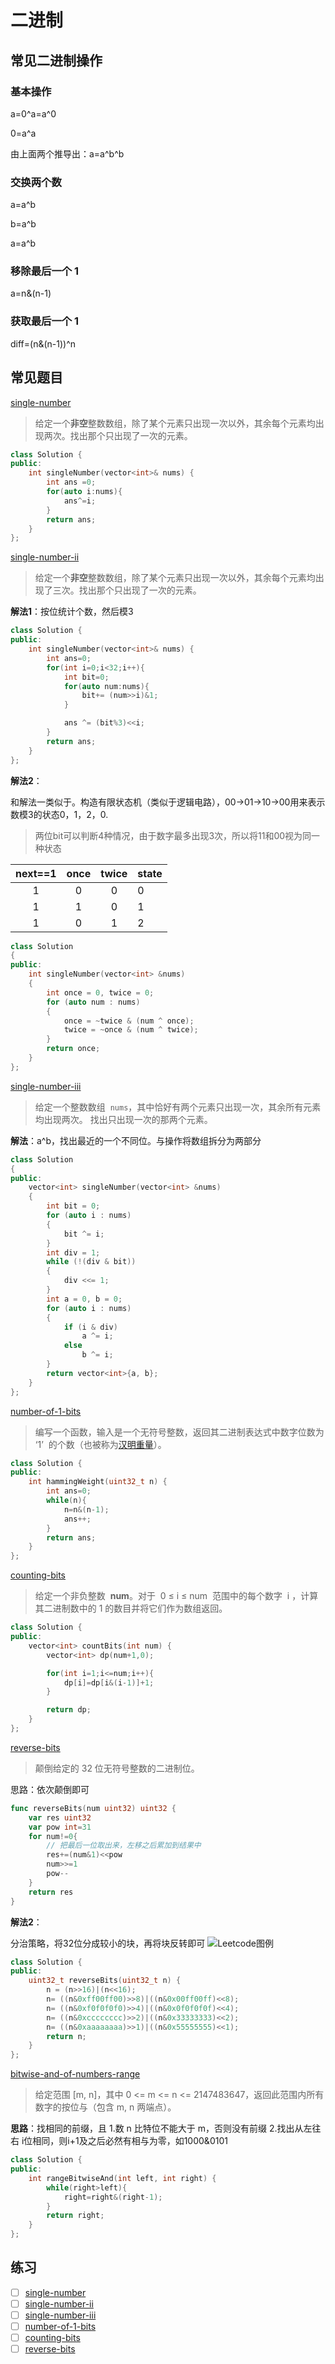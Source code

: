 # 二进制

## 常见二进制操作

### 基本操作

a=0^a=a^0

0=a^a

由上面两个推导出：a=a^b^b

### 交换两个数

a=a^b

b=a^b

a=a^b

### 移除最后一个 1

a=n&(n-1)

### 获取最后一个 1

diff=(n&(n-1))^n

## 常见题目

[single-number](https://leetcode-cn.com/problems/single-number/)

> 给定一个**非空**整数数组，除了某个元素只出现一次以外，其余每个元素均出现两次。找出那个只出现了一次的元素。

```cpp
class Solution {
public:
    int singleNumber(vector<int>& nums) {
        int ans =0;
        for(auto i:nums){
            ans^=i;
        }
        return ans;
    }
};
```

[single-number-ii](https://leetcode-cn.com/problems/single-number-ii/)

> 给定一个**非空**整数数组，除了某个元素只出现一次以外，其余每个元素均出现了三次。找出那个只出现了一次的元素。

**解法1**：按位统计个数，然后模3

```cpp
class Solution {
public:
    int singleNumber(vector<int>& nums) {
        int ans=0;
        for(int i=0;i<32;i++){
            int bit=0;
            for(auto num:nums){
                bit+= (num>>i)&1;
            }

            ans ^= (bit%3)<<i;
        }
        return ans;
    }
};
```
**解法2**：

和解法一类似于。构造有限状态机（类似于逻辑电路），00->01->10->00用来表示数模3的状态0，1，2，0.

>两位bit可以判断4种情况，由于数字最多出现3次，所以将11和00视为同一种状态

| next==1 | once  | twice | state |
| :-----: | :---: | :---: | :---- |
|    1    |   0   |   0   | 0     |
|    1    |   1   |   0   | 1     |
|    1    |   0   |   1   | 2     |

```cpp
class Solution
{
public:
    int singleNumber(vector<int> &nums)
    {
        int once = 0, twice = 0;
        for (auto num : nums)
        {
            once = ~twice & (num ^ once);
            twice = ~once & (num ^ twice);
        }
        return once;
    }
};
```


[single-number-iii](https://leetcode-cn.com/problems/single-number-iii/)

> 给定一个整数数组  `nums`，其中恰好有两个元素只出现一次，其余所有元素均出现两次。 找出只出现一次的那两个元素。

**解法**：a^b，找出最近的一个不同位。与操作将数组拆分为两部分

```cpp
class Solution
{
public:
    vector<int> singleNumber(vector<int> &nums)
    {
        int bit = 0;
        for (auto i : nums)
        {
            bit ^= i;
        }
        int div = 1;
        while (!(div & bit))
        {
            div <<= 1;
        }
        int a = 0, b = 0;
        for (auto i : nums)
        {
            if (i & div)
                a ^= i;
            else
                b ^= i;
        }
        return vector<int>{a, b};
    }
};

```

[number-of-1-bits](https://leetcode-cn.com/problems/number-of-1-bits/)

> 编写一个函数，输入是一个无符号整数，返回其二进制表达式中数字位数为 ‘1’  的个数（也被称为[汉明重量](https://baike.baidu.com/item/%E6%B1%89%E6%98%8E%E9%87%8D%E9%87%8F)）。

```cpp
class Solution {
public:
    int hammingWeight(uint32_t n) {
        int ans=0;
        while(n){
            n=n&(n-1);
            ans++;
        }
        return ans;
    }
};
```

[counting-bits](https://leetcode-cn.com/problems/counting-bits/)

> 给定一个非负整数  **num**。对于  0 ≤ i ≤ num  范围中的每个数字  i ，计算其二进制数中的 1 的数目并将它们作为数组返回。

```cpp
class Solution {
public:
    vector<int> countBits(int num) {
        vector<int> dp(num+1,0);

        for(int i=1;i<=num;i++){
            dp[i]=dp[i&(i-1)]+1;
        }

        return dp;
    }
};
```


[reverse-bits](https://leetcode-cn.com/problems/reverse-bits/)

> 颠倒给定的 32 位无符号整数的二进制位。

思路：依次颠倒即可

```go
func reverseBits(num uint32) uint32 {
    var res uint32
    var pow int=31
    for num!=0{
        // 把最后一位取出来，左移之后累加到结果中
        res+=(num&1)<<pow
        num>>=1
        pow--
    }
    return res
}
```
**解法2**：

分治策略，将32位分成较小的块，再将块反转即可
![Leetcode图例](https://pic.leetcode-cn.com/c57a82424197ba1f4091a67cc4a6c575b35dcc0bf9d077415838d3b22d4b1ff3-file_1585801736118)

```cpp
class Solution {
public:
    uint32_t reverseBits(uint32_t n) {
        n = (n>>16)|(n<<16);
        n= ((n&0xff00ff00)>>8)|((n&0x00ff00ff)<<8);
        n= ((n&0xf0f0f0f0)>>4)|((n&0x0f0f0f0f)<<4);
        n= ((n&0xcccccccc)>>2)|((n&0x33333333)<<2);
        n= ((n&0xaaaaaaaa)>>1)|((n&0x55555555)<<1);
        return n;
    }
};
```

[bitwise-and-of-numbers-range](https://leetcode-cn.com/problems/bitwise-and-of-numbers-range/)

> 给定范围 [m, n]，其中 0 <= m <= n <= 2147483647，返回此范围内所有数字的按位与（包含 m, n 两端点）。

**思路**：找相同的前缀，且
1.数 n 比特位不能大于 m，否则没有前缀
2.找出从左往右 i位相同，则i+1及之后必然有相与为零，如1000&0101

```cpp
class Solution {
public:
    int rangeBitwiseAnd(int left, int right) {
        while(right>left){
            right=right&(right-1);
        }
        return right;
    }
};
```

## 练习

- [ ] [single-number](https://leetcode-cn.com/problems/single-number/)
- [ ] [single-number-ii](https://leetcode-cn.com/problems/single-number-ii/)
- [ ] [single-number-iii](https://leetcode-cn.com/problems/single-number-iii/)
- [ ] [number-of-1-bits](https://leetcode-cn.com/problems/number-of-1-bits/)
- [ ] [counting-bits](https://leetcode-cn.com/problems/counting-bits/)
- [ ] [reverse-bits](https://leetcode-cn.com/problems/reverse-bits/)
